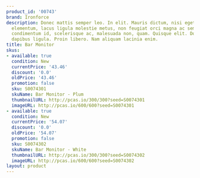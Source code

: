 ```yaml
---
product_id: '00743'
brand: Ironforce
description: Donec mattis semper leo. In elit. Mauris dictum, nisi eget consequat
  elementum, lacus ligula molestie metus, non feugiat orci magna ac sem. Ut pede est,
  condimentum id, scelerisque ac, malesuada non, quam. Quisque elit. Donec laoreet
  dapibus ligula. Proin libero. Nam aliquam lacinia enim.
title: Bar Monitor
skus:
- available: true
  condition: New
  currentPrice: '43.46'
  discount: '0.0'
  oldPrice: '43.46'
  promotion: false
  sku: S0074301
  skuName: Bar Monitor - Plum
  thumbnailURL: http://pcas.io/300/300?seed=S0074301
  imageURL: http://pcas.io/600/600?seed=S0074301
- available: true
  condition: New
  currentPrice: '54.07'
  discount: '0.0'
  oldPrice: '54.07'
  promotion: false
  sku: S0074302
  skuName: Bar Monitor - White
  thumbnailURL: http://pcas.io/300/300?seed=S0074302
  imageURL: http://pcas.io/600/600?seed=S0074302
layout: product
---
```

